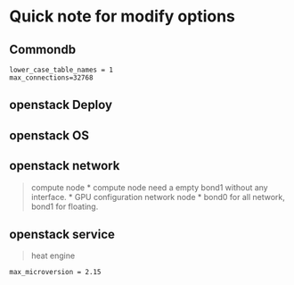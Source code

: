 # Quick note for modify options
## Commondb
```
lower_case_table_names = 1
max_connections=32768
```
## openstack Deploy
## openstack OS
## openstack network 
> compute node
    * compute node need a empty bond1 without any interface.
    * GPU configuration
> network node 
    * bond0 for all network, bond1 for floating. 

## openstack service 
> heat engine
```
max_microversion = 2.15
```
